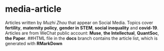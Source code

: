 # media-article
Articles written by *Muzhi Zhou* that appear on Social Media.
Topics cover **fertility**, **maternity policy**, **gender in STEM**, **social inequality** and **covid-19**.
Articles are from WeChat public account: **Muse**, **the Intellectual**, **QuantSoc**, **the Paper**.
##HTML file in the **docs** branch contains the article list, which is generated with **RMarkDown**
